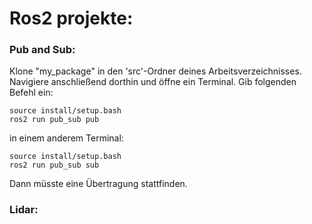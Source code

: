 # Ros2 projekte:
### Pub and Sub:
Klone "my_package" in den 'src'-Ordner deines Arbeitsverzeichnisses. Navigiere anschließend dorthin und öffne ein Terminal. Gib folgenden Befehl ein:
```console
source install/setup.bash 
ros2 run pub_sub pub
```
in einem anderem Terminal:
```console
source install/setup.bash 
ros2 run pub_sub sub
```
Dann müsste eine Übertragung stattfinden.
### Lidar:
